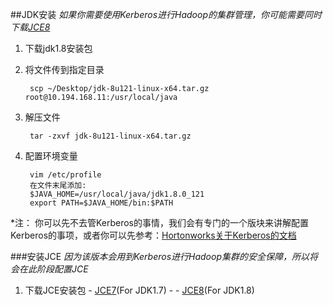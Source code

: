 ##JDK安装
_如果你需要使用Kerberos进行Hadoop的集群管理，你可能需要同时下载[JCE8]()_


1. 下载jdk1.8安装包

2. 将文件传到指定目录

        scp ~/Desktop/jdk-8u121-linux-x64.tar.gz root@10.194.168.11:/usr/local/java

3. 解压文件
        
        tar -zxvf jdk-8u121-linux-x64.tar.gz 
4. 配置环境变量
        
        vim /etc/profile
        在文件末尾添加:
        $JAVA_HOME=/usr/local/java/jdk1.8.0_121
        export PATH=$JAVA_HOME/bin:$PATH

*注：
你可以先不去管Kerberos的事情，我们会有专门的一个版块来讲解配置Kerberos的事项，或者你可以先参考：[Hortonworks关于Kerberos的文档](http://docs.hortonworks.com/HDPDocuments/Ambari-2.4.2.0/bk_ambari-security/content/distribute_and_install_the_jce.html)

###安装JCE
_因为该版本会用到Kerberos进行Hadoop集群的安全保障，所以将会在此阶段配置JCE_

1. 下载JCE安装包
        - [JCE7](http://www.oracle.com/technetwork/java/javase/downloads/jce-7-download-432124.html)(For JDK1.7)
        - - [JCE8](http://www.oracle.com/technetwork/java/javase/downloads/jce8-download-2133166.html)(For JDK1.8)